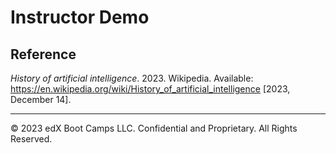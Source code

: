 # Instructor Demo

## Reference

*History of artificial intelligence*. 2023. Wikipedia. Available: https://en.wikipedia.org/wiki/History_of_artificial_intelligence [2023, December 14].

---

© 2023 edX Boot Camps LLC. Confidential and Proprietary. All Rights Reserved.
